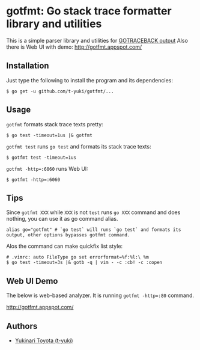gotfmt: Go stack trace formatter library and utilities
======================================================

This is a simple parser library and utilities for [GOTRACEBACK output](http://golang.org/pkg/runtime/) 
Also there is Web UI with demo: http://gotfmt.appspot.com/

Installation
------------

Just type the following to install the program and its dependencies:

    $ go get -u github.com/t-yuki/gotfmt/...

Usage
-----

`gotfmt` formats stack trace texts pretty:

    $ go test -timeout=1us |& gotfmt

`gotfmt test` runs `go test` and formats its stack trace texts:

    $ gotfmt test -timeout=1us

`gotfmt -http=:6060` runs Web UI:

    $ gotfmt -http=:6060

Tips
---
Since `gotfmt XXX` while `XXX` is not `test` runs `go XXX` command and does nothing, you can use it as go command alias.

```
alias go="gotfmt" # `go test` will runs `go test` and formats its output, other options bypasses gotfmt command.
```

Alos the command can make quickfix list style:

    # .vimrc: auto FileType go set errorformat=%f:%l:\ %m
    $ go test -timeout=3s |& gotb -q | vim - -c :cb! -c :copen

Web UI Demo
----
The below is web-based analyzer.
It is running `gotfmt -http=:80` command.

http://gotfmt.appspot.com/

Authors
-------

* [Yukinari Toyota (t-yuki)](https://github.com/t-yuki)

